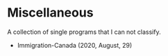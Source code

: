 # Miscellaneous
A collection of single programs that I can not classify.


* Immigration-Canada (2020, August, 29)
